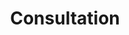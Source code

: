 ---
slug: consultation
title: Consultation
price: 30
excerpt: Un conseiller RDC Études vous orientera pour la suite de vos démarches. 
rank: 4
assistanceFormServiceChoiceLabel: Je veux parler à un conseiller RDC Études qui m’orientera pour la suite de mes démarches.
assistanceFormConfirmationTitle: 🎉 Demande de consultation bien reçue 🎉
assistanceFormConfirmationFirstParagraph: Votre demande de consultation a été reçue par notre équipe. Un membre de l’équipe vous contactera dans un délai de trois jours ouvrables pour vous expliquer comment procéder au paiement de frais de consultation. Nous vous remercions pour la confiance que vous nous accordez.
---
